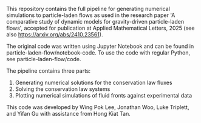 This repository contains the full pipeline for generating numerical simulations to particle-laden flows as used in the research paper 'A comparative study of dynamic models for gravity-driven particle-laden flows', accepted for publication at Applied Mathematical Letters, 2025 (see also https://arxiv.org/abs/2410.23561).

The original code was written using Jupyter Notebook and can be found in particle-laden-flow/notebook-code. To use the code with regular Python, see particle-laden-flow/code.

The pipeline contains three parts:
1) Generating numerical solutions for the conservation law fluxes
2) Solving the conservation law systems
3) Plotting numerical simulations of fluid fronts against experimental data


This code was developed by Wing Pok Lee, Jonathan Woo, Luke Triplett, and Yifan Gu with assistance from Hong Kiat Tan.
